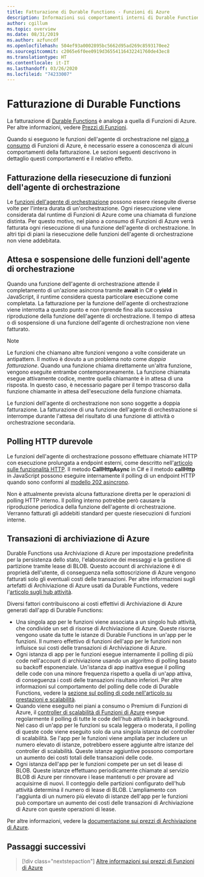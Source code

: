 ```yaml
---
title: Fatturazione di Durable Functions - Funzioni di Azure
description: Informazioni sui comportamenti interni di Durable Functions e su come influiscono sulla fatturazione di Funzioni di Azure.
author: cgillum
ms.topic: overview
ms.date: 08/31/2019
ms.author: azfuncdf
ms.openlocfilehash: 504ef93a0002895bc5662d95ad269c8593170ee2
ms.sourcegitcommit: c2065e6f0ee0919d36554116432241760de43ec8
ms.translationtype: HT
ms.contentlocale: it-IT
ms.lasthandoff: 03/26/2020
ms.locfileid: "74233007"
---
```

# <a name="durable-functions-billing"></a>Fatturazione di Durable Functions

La fatturazione di [Durable Functions](durable-functions-overview.md) è analoga a quella di Funzioni di Azure. Per altre informazioni, vedere [Prezzi di Funzioni](https://azure.microsoft.com/pricing/details/functions/).

Quando si eseguono le funzioni dell'agente di orchestrazione nel [piano a consumo](../functions-scale.md#consumption-plan) di Funzioni di Azure, è necessario essere a conoscenza di alcuni comportamenti della fatturazione. Le sezioni seguenti descrivono in dettaglio questi comportamenti e il relativo effetto.

## <a name="orchestrator-function-replay-billing"></a>Fatturazione della riesecuzione di funzioni dell'agente di orchestrazione

Le [funzioni dell'agente di orchestrazione](durable-functions-orchestrations.md) possono essere rieseguite diverse volte per l'intera durata di un'orchestrazione. Ogni riesecuzione viene considerata dal runtime di Funzioni di Azure come una chiamata di funzione distinta. Per questo motivo, nel piano a consumo di Funzioni di Azure verrà fatturata ogni riesecuzione di una funzione dell'agente di orchestrazione. In altri tipi di piani la riesecuzione delle funzioni dell'agente di orchestrazione non viene addebitata.

## <a name="awaiting-and-yielding-in-orchestrator-functions"></a>Attesa e sospensione delle funzioni dell'agente di orchestrazione

Quando una funzione dell'agente di orchestrazione attende il completamento di un'azione asincrona tramite **await** in C# o **yield** in JavaScript, il runtime considera questa particolare esecuzione come completata. La fatturazione per la funzione dell'agente di orchestrazione viene interrotta a questo punto e non riprende fino alla successiva riproduzione della funzione dell'agente di orchestrazione. Il tempo di attesa o di sospensione di una funzione dell'agente di orchestrazione non viene fatturato.

> [!NOTE]
> Le funzioni che chiamano altre funzioni vengono a volte considerate un antipattern. Il motivo è dovuto a un problema noto come _doppia fatturazione_. Quando una funzione chiama direttamente un'altra funzione, vengono eseguite entrambe contemporaneamente. La funzione chiamata esegue attivamente codice, mentre quella chiamante è in attesa di una risposta. In questo caso, è necessario pagare per il tempo trascorso dalla funzione chiamante in attesa dell'esecuzione della funzione chiamata.
>
> Le funzioni dell'agente di orchestrazione non sono soggette a doppia fatturazione. La fatturazione di una funzione dell'agente di orchestrazione si interrompe durante l'attesa del risultato di una funzione di attività o orchestrazione secondaria.

## <a name="durable-http-polling"></a>Polling HTTP durevole

Le funzioni dell'agente di orchestrazione possono effettuare chiamate HTTP con esecuzione prolungata a endpoint esterni, come descritto nell'[articolo sulle funzionalità HTTP](durable-functions-http-features.md). Il metodo **CallHttpAsync** in C# e il metodo **callHttp** in JavaScript possono eseguire internamente il polling di un endpoint HTTP quando sono conformi al [modello 202 asincrono](durable-functions-http-features.md#http-202-handling).

Non è attualmente prevista alcuna fatturazione diretta per le operazioni di polling HTTP interno. Il polling interno potrebbe però causare la riproduzione periodica della funzione dell'agente di orchestrazione. Verranno fatturati gli addebiti standard per queste riesecuzioni di funzioni interne.

## <a name="azure-storage-transactions"></a>Transazioni di archiviazione di Azure

Durable Functions usa Archiviazione di Azure per impostazione predefinita per la persistenza dello stato, l'elaborazione dei messaggi e la gestione di partizione tramite lease di BLOB. Questo account di archiviazione è di proprietà dell'utente, di conseguenza nella sottoscrizione di Azure vengono fatturati solo gli eventuali costi delle transazioni. Per altre informazioni sugli artefatti di Archiviazione di Azure usati da Durable Functions, vedere l'[articolo sugli hub attività](durable-functions-task-hubs.md).

Diversi fattori contribuiscono ai costi effettivi di Archiviazione di Azure generati dall'app di Durable Functions:

* Una singola app per le funzioni viene associata a un singolo hub attività, che condivide un set di risorse di Archiviazione di Azure. Queste risorse vengono usate da tutte le istanze di Durable Functions in un'app per le funzioni. Il numero effettivo di funzioni dell'app per le funzioni non influisce sui costi delle transazioni di Archiviazione di Azure.
* Ogni istanza di app per le funzioni esegue internamente il polling di più code nell'account di archiviazione usando un algoritmo di polling basato su backoff esponenziale. Un'istanza di app inattiva esegue il polling delle code con una minore frequenza rispetto a quella di un'app attiva, di conseguenza i costi delle transazioni risultano inferiori. Per altre informazioni sul comportamento del polling delle code di Durable Functions, vedere la [sezione sul polling di code nell'articolo su prestazioni e scalabilità](durable-functions-perf-and-scale.md#queue-polling).
* Quando viene eseguito nei piani a consumo o Premium di Funzioni di Azure, il [controller di scalabilità di Funzioni di Azure](../functions-scale.md#how-the-consumption-and-premium-plans-work) esegue regolarmente il polling di tutte le code dell'hub attività in background. Nel caso di un'app per le funzioni su scala leggera o moderata, il polling di queste code viene eseguito solo da una singola istanza del controller di scalabilità. Se l'app per le funzioni viene ampliata per includere un numero elevato di istanze, potrebbero essere aggiunte altre istanze del controller di scalabilità. Queste istanze aggiuntive possono comportare un aumento dei costi totali delle transazioni delle code.
* Ogni istanza dell'app per le funzioni compete per un set di lease di BLOB. Queste istanze effettuano periodicamente chiamate al servizio BLOB di Azure per rinnovare i lease mantenuti o per provare ad acquisirne di nuovi. Il conteggio delle partizioni configurato dell'hub attività determina il numero di lease di BLOB. L'ampliamento con l'aggiunta di un numero più elevato di istanze dell'app per le funzioni può comportare un aumento dei costi delle transazioni di Archiviazione di Azure con queste operazioni di lease.

Per altre informazioni, vedere la [documentazione sui prezzi di Archiviazione di Azure](https://azure.microsoft.com/pricing/details/storage/). 

## <a name="next-steps"></a>Passaggi successivi

> [!div class="nextstepaction"]
> [Altre informazioni sui prezzi di Funzioni di Azure](https://azure.microsoft.com/pricing/details/functions/)
